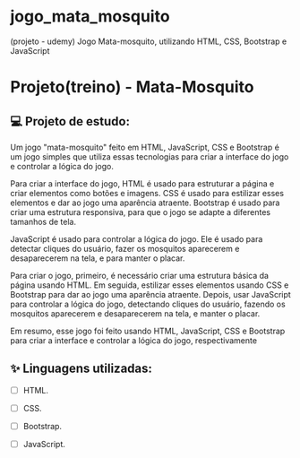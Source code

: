 # jogo_mata_mosquito
(projeto - udemy) Jogo Mata-mosquito, utilizando HTML, CSS, Bootstrap e JavaScript


# Projeto(treino) - Mata-Mosquito

## 💻 Projeto de estudo:

Um jogo "mata-mosquito" feito em HTML, JavaScript, CSS e Bootstrap é um jogo simples que utiliza essas tecnologias para criar a interface do jogo e controlar a lógica do jogo.

Para criar a interface do jogo, HTML é usado para estruturar a página e criar elementos como botões e imagens. CSS é usado para estilizar esses elementos e dar ao jogo uma aparência atraente. Bootstrap é usado para criar uma estrutura responsiva, para que o jogo se adapte a diferentes tamanhos de tela.

JavaScript é usado para controlar a lógica do jogo. Ele é usado para detectar cliques do usuário, fazer os mosquitos aparecerem e desaparecerem na tela, e para manter o placar.

Para criar o jogo, primeiro, é necessário criar uma estrutura básica da página usando HTML. Em seguida, estilizar esses elementos usando CSS e Bootstrap para dar ao jogo uma aparência atraente. Depois, usar JavaScript para controlar a lógica do jogo, detectando cliques do usuário, fazendo os mosquitos aparecerem e desaparecerem na tela, e manter o placar.

Em resumo, esse jogo foi feito usando HTML, JavaScript, CSS e Bootstrap para criar a interface e controlar a lógica do jogo, respectivamente

## ✨ Linguagens utilizadas:

-   [ ] HTML.
-   [ ] CSS.
-   [ ] Bootstrap.
-   [ ] JavaScript.

